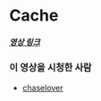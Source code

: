# Cache

##### [영상 링크](https://youtu.be/c33ojJ7kE7M)

### 이 영상을 시청한 사람

- [chaselover](https://github.com/chaselover)
